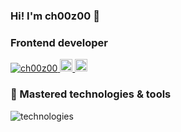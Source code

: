 ### Hi! I'm ch00z00 👋

<h3 align="left">Frontend developer</h3>

<p>
  <a href="https://github.com/ch00z00/ch00z00/">
    <img src="https://komarev.com/ghpvc/?username=ch00z00" alt="ch00z00" />
  </a>
  <a href="http://twitter.com/choozoo10">
    <img height="20" src="https://img.shields.io/twitter/follow/choozoo10?label=Twitter&logo=twitter&style=flat" />
  </a>
  <a href="https://github.com/ch00z00">
    <img height="20" src="https://img.shields.io/github/followers/ch00z00?label=follow&logo=github&style=flat" />
  </a>
</p>

<h3 align="left">🚀 Mastered technologies & tools</h3>

<img
  alt="technologies"
  src="https://skillicons.dev/icons?theme=light&perline=8&i=html,css,js,ts,nodejs,react,nextjs,threejs,tailwind,webpack,vercel,graphql,py,django,linux,docker,git,github,githubactions,vscode"
  />
